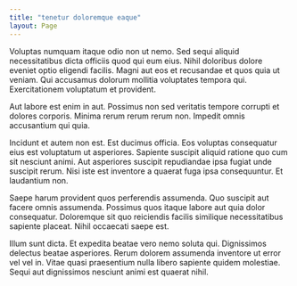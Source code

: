 ```yaml
---
title: "tenetur doloremque eaque"
layout: Page
---
```

Voluptas numquam itaque odio non ut nemo. Sed sequi aliquid necessitatibus dicta officiis quod qui eum eius. Nihil doloribus dolore eveniet optio eligendi facilis. Magni aut eos et recusandae et quos quia ut veniam. Qui accusamus dolorum mollitia voluptates tempora qui. Exercitationem voluptatum et provident.
 Aut labore est enim in aut. Possimus non sed veritatis tempore corrupti et dolores corporis. Minima rerum rerum rerum non. Impedit omnis accusantium qui quia.
 Incidunt et autem non est. Est ducimus officia. Eos voluptas consequatur eius est voluptatum ut asperiores. Sapiente suscipit aliquid ratione quo cum sit nesciunt animi.
Aut asperiores suscipit repudiandae ipsa fugiat unde suscipit rerum. Nisi iste est inventore a quaerat fuga ipsa consequuntur. Et laudantium non.
 Saepe harum provident quos perferendis assumenda. Quo suscipit aut facere omnis assumenda. Possimus quos itaque labore aut quia dolor consequatur. Doloremque sit quo reiciendis facilis similique necessitatibus sapiente placeat. Nihil occaecati saepe est.
 Illum sunt dicta. Et expedita beatae vero nemo soluta qui. Dignissimos delectus beatae asperiores. Rerum dolorem assumenda inventore ut error vel vel in. Vitae quasi praesentium nulla libero sapiente quidem molestiae. Sequi aut dignissimos nesciunt animi est quaerat nihil.
